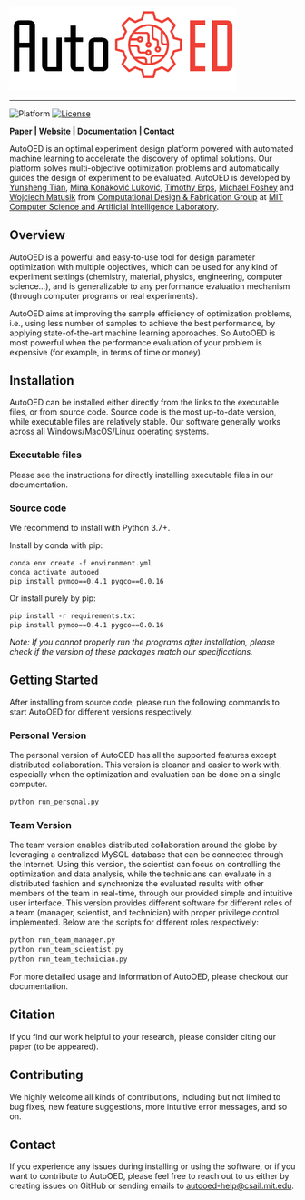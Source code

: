 <img width="400" src="docs/source/_static/logo.png">
<hr>

![Platform](https://img.shields.io/badge/platform-windows|macos|linux-lightgrey) [![License](https://img.shields.io/badge/license-MIT-green.svg)](LICENSE) 

**[Paper]() | [Website]() | [Documentation]() | [Contact](mailto:autooed-help@csail.mit.edu)**

AutoOED is an optimal experiment design platform powered with automated machine learning to accelerate the discovery of optimal solutions. Our platform solves multi-objective optimization problems and automatically guides the design of experiment to be evaluated. AutoOED is developed by [Yunsheng Tian](https://www.yunshengtian.com/), [Mina Konaković Luković](http://people.csail.mit.edu/mina/), [Timothy Erps](https://www.linkedin.com/in/timothy-erps-15622a49/), [Michael Foshey](https://www.linkedin.com/in/michael-foshey/) and [Wojciech Matusik](https://cdfg.mit.edu/wojciech) from [Computational Design & Fabrication Group](https://cdfg.mit.edu/) at [MIT Computer Science and Artificial Intelligence Laboratory](https://www.csail.mit.edu/).

## Overview

AutoOED is a powerful and easy-to-use tool for design parameter optimization with multiple objectives, which can be used for any kind of experiment settings (chemistry, material, physics, engineering, computer science…), and is generalizable to any performance evaluation mechanism (through computer programs or real experiments).

AutoOED aims at improving the sample efficiency of optimization problems, i.e., using less number of samples to achieve the best performance, by applying state-of-the-art machine learning approaches. So AutoOED is most powerful when the performance evaluation of your problem is expensive (for example, in terms of time or money).

## Installation

AutoOED can be installed either directly from the links to the executable files, or from source code. Source code is the most up-to-date version, while executable files are relatively stable. Our software generally works across all Windows/MacOS/Linux operating systems.

### Executable files

Please see the instructions for directly installing executable files in our documentation.

### Source code

We recommend to install with Python 3.7+.

Install by conda with pip:

```
conda env create -f environment.yml
conda activate autooed
pip install pymoo==0.4.1 pygco==0.0.16
```

Or install purely by pip:

```
pip install -r requirements.txt
pip install pymoo==0.4.1 pygco==0.0.16
```

*Note: If you cannot properly run the programs after installation, please check if the version of these packages match our specifications.*

## Getting Started

After installing from source code, please run the following commands to start AutoOED for different versions respectively.

### Personal Version

The personal version of AutoOED has all the supported features except distributed collaboration. This version is cleaner and easier to work with, especially when the optimization and evaluation can be done on a single computer.

```bash
python run_personal.py
```

### Team Version

The team version enables distributed collaboration around the globe by leveraging a centralized MySQL database that can be connected through the Internet. Using this version, the scientist can focus on controlling the optimization and data analysis, while the technicians can evaluate in a distributed fashion and synchronize the evaluated results with other members of the team in real-time, through our provided simple and intuitive user interface. This version provides different software for different roles of a team (manager, scientist, and technician) with proper privilege control implemented. Below are the scripts for different roles respectively:

```bash
python run_team_manager.py
python run_team_scientist.py
python run_team_technician.py
```

For more detailed usage and information of AutoOED, please checkout our documentation.

## Citation

If you find our work helpful to your research, please consider citing our paper (to be appeared).

## Contributing

We highly welcome all kinds of contributions, including but not limited to bug fixes, new feature suggestions, more intuitive error messages, and so on.

## Contact

If you experience any issues during installing or using the software, or if you want to contribute to AutoOED, please feel free to reach out to us either by creating issues on GitHub or sending emails to autooed-help@csail.mit.edu.
